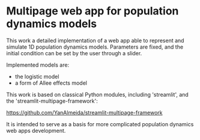 # Multipage web app for population dynamics models

This work a detailed implementation of a web app able to represent and simulate 1D population dynamics models. Parameters are fixed, and the initial condition can be set by the user through a slider.

Implemented models are:
- the logistic model
- a form of Allee effects model

This work is based on classical Python modules, including 'streamlit', and the 'streamlit-multipage-framework':

https://github.com/YanAlmeida/streamlit-multipage-framework

It is intended to serve as a basis for more complicated population dynamics web apps development.
